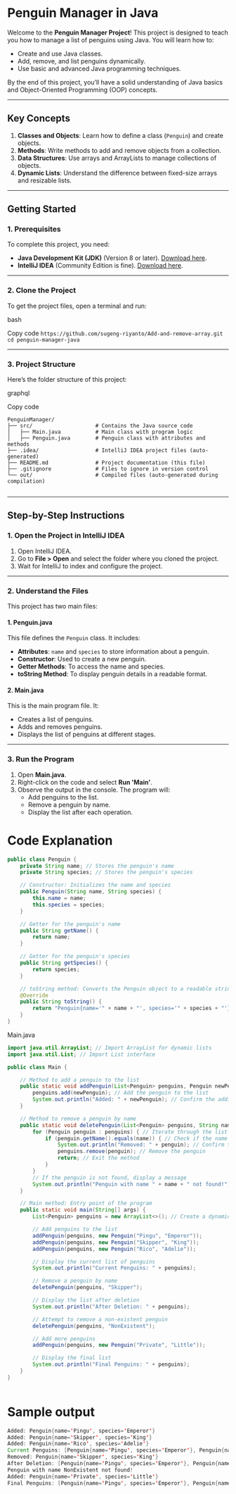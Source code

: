 
# **Penguin Manager in Java**

Welcome to the **Penguin Manager Project**! This project is designed to teach you how to manage a list of penguins using Java. You will learn how to:

-   Create and use Java classes.
-   Add, remove, and list penguins dynamically.
-   Use basic and advanced Java programming techniques.

By the end of this project, you’ll have a solid understanding of Java basics and Object-Oriented Programming (OOP) concepts.

----------

## **Key Concepts**

1.  **Classes and Objects**: Learn how to define a class (`Penguin`) and create objects.
2.  **Methods**: Write methods to add and remove objects from a collection.
3.  **Data Structures**: Use arrays and ArrayLists to manage collections of objects.
4.  **Dynamic Lists**: Understand the difference between fixed-size arrays and resizable lists.

----------

## **Getting Started**

### **1. Prerequisites**

To complete this project, you need:

-   **Java Development Kit (JDK)** (Version 8 or later). [Download here](https://www.oracle.com/java/technologies/javase-downloads.html).
-   **IntelliJ IDEA** (Community Edition is fine). [Download here](https://www.jetbrains.com/idea/).

----------

### **2. Clone the Project**

To get the project files, open a terminal and run:

bash

Copy code
`https://github.com/sugeng-riyanto/Add-and-remove-array.git cd penguin-manager-java`

----------

### **3. Project Structure**

Here’s the folder structure of this project:

graphql

Copy code

```
PenguinManager/
├── src/                    # Contains the Java source code
│   ├── Main.java           # Main class with program logic
│   ├── Penguin.java        # Penguin class with attributes and methods
├── .idea/                  # IntelliJ IDEA project files (auto-generated)
├── README.md               # Project documentation (this file)
├── .gitignore              # Files to ignore in version control
└── out/                    # Compiled files (auto-generated during compilation)


```

----------

## **Step-by-Step Instructions**

### **1. Open the Project in IntelliJ IDEA**

1.  Open IntelliJ IDEA.
2.  Go to **File > Open** and select the folder where you cloned the project.
3.  Wait for IntelliJ to index and configure the project.

----------

### **2. Understand the Files**

This project has two main files:

#### **1. Penguin.java**

This file defines the `Penguin` class. It includes:

-   **Attributes**: `name` and `species` to store information about a penguin.
-   **Constructor**: Used to create a new penguin.
-   **Getter Methods**: To access the name and species.
-   **toString Method**: To display penguin details in a readable format.

#### **2. Main.java**

This is the main program file. It:

-   Creates a list of penguins.
-   Adds and removes penguins.
-   Displays the list of penguins at different stages.

----------

### **3. Run the Program**

1.  Open **Main.java**.
2.  Right-click on the code and select **Run 'Main'**.
3.  Observe the output in the console. The program will:
    -   Add penguins to the list.
    -   Remove a penguin by name.
    -   Display the list after each operation.



# Code Explanation
```java
public class Penguin {
    private String name; // Stores the penguin's name
    private String species; // Stores the penguin's species

    // Constructor: Initializes the name and species
    public Penguin(String name, String species) {
        this.name = name;
        this.species = species;
    }

    // Getter for the penguin's name
    public String getName() {
        return name;
    }

    // Getter for the penguin's species
    public String getSpecies() {
        return species;
    }

    // toString method: Converts the Penguin object to a readable string
    @Override
    public String toString() {
        return "Penguin{name='" + name + "', species='" + species + "'}";
    }
}

```
Main.java


```java
import java.util.ArrayList; // Import ArrayList for dynamic lists
import java.util.List; // Import List interface

public class Main {

    // Method to add a penguin to the list
    public static void addPenguin(List<Penguin> penguins, Penguin newPenguin) {
        penguins.add(newPenguin); // Add the penguin to the list
        System.out.println("Added: " + newPenguin); // Confirm the addition
    }

    // Method to remove a penguin by name
    public static void deletePenguin(List<Penguin> penguins, String name) {
        for (Penguin penguin : penguins) { // Iterate through the list
            if (penguin.getName().equals(name)) { // Check if the name matches
                System.out.println("Removed: " + penguin); // Confirm the removal
                penguins.remove(penguin); // Remove the penguin
                return; // Exit the method
            }
        }
        // If the penguin is not found, display a message
        System.out.println("Penguin with name " + name + " not found!");
    }

    // Main method: Entry point of the program
    public static void main(String[] args) {
        List<Penguin> penguins = new ArrayList<>(); // Create a dynamic list

        // Add penguins to the list
        addPenguin(penguins, new Penguin("Pingu", "Emperor"));
        addPenguin(penguins, new Penguin("Skipper", "King"));
        addPenguin(penguins, new Penguin("Rico", "Adelie"));

        // Display the current list of penguins
        System.out.println("Current Penguins: " + penguins);

        // Remove a penguin by name
        deletePenguin(penguins, "Skipper");

        // Display the list after deletion
        System.out.println("After Deletion: " + penguins);

        // Attempt to remove a non-existent penguin
        deletePenguin(penguins, "NonExistent");

        // Add more penguins
        addPenguin(penguins, new Penguin("Private", "Little"));

        // Display the final list
        System.out.println("Final Penguins: " + penguins);
    }
}



```
# Sample output


```java
Added: Penguin{name='Pingu', species='Emperor'}
Added: Penguin{name='Skipper', species='King'}
Added: Penguin{name='Rico', species='Adelie'}
Current Penguins: [Penguin{name='Pingu', species='Emperor'}, Penguin{name='Skipper', species='King'}, Penguin{name='Rico', species='Adelie'}]
Removed: Penguin{name='Skipper', species='King'}
After Deletion: [Penguin{name='Pingu', species='Emperor'}, Penguin{name='Rico', species='Adelie'}]
Penguin with name NonExistent not found!
Added: Penguin{name='Private', species='Little'}
Final Penguins: [Penguin{name='Pingu', species='Emperor'}, Penguin{name='Rico', species='Adelie'}, Penguin{name='Private', species='Little'}]
```





